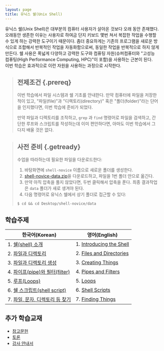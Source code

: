 ```yaml
---
layout: page
title: 유닉스 쉘(Unix Shell)
---
```

유닉스 쉘(Unix Shell)은 대부분의 컴퓨터 사용자가 살아온 것보다 오래 동안 존재했다. 
오래동안 생존한 이유는 사용자로 하여금 단지 키보드 몇번 쳐서 복잡한 작업을 수행할 수 있게 하는 강력한 도구이기 때문이다. 좀더 중요하게는 기존의 프로그램을 새로운 방식으로 조합해서 반복적인 작업을 자동화함으로써, 동일한 작업을 반복적으로 하지 않게 만든다.
쉘 사용은 폭넓게 다양하고 강력한 도구와 컴퓨팅 자원(슈퍼컴퓨터와 "고성능 컴퓨팅(High Performance Computing, HPC)"이 포함)을 사용하는 근본이 된다.  
이번 학습은 효과적으로 이런 자원을 사용하는 과정으로 시작한다. 


> ## 전제조건 {.prereq}
>
> 이번 학습에서 파일 시스템과 쉘 기초를 안내한다.
> 만약 컴퓨터에 파일을 저장한 적이 있고, "파일(file)"과 "디렉토리(directory)" 혹은 "폴더(folder)"라는 단어을 인지했다면, 이번 학습에 준비가 되었다.
> 
> 만약 파일과 디렉토리를 조작하고,
> `grep` 과 `find` 명령어로 파일을 검색하고, 
> 간단한 루프와 스크립트를 작성하는데 이미 편안하다면,
> 아마도 이번 학습에서 그다지 배울 것은 없다.

> ## 사전 준비 {.getready}
>
> 수업을 따라하는데 필요한 파일을 다운로드한다:
> 
> 1. 바탕화면에 `shell-novice` 이름으로 새로운 폴더를 생성한다.
> 2. [shell-novice-data.zip](./shell-novice-data.zip)을 다운로드하고, 파일을 1번 폴더 안으로 옮긴다.
> 3. 만약 아직 압축을 풀지 않았다면, 두번 클릭해서 압축을 푼다. 최종 결과작업은 `data` 폴더가 새로 생겨야 된다.
> 4. 다음 명령어로 유닉스 쉘에서 상기 폴더로 접근할 수 있다:
>
> ~~~ {.input}
> $ cd && cd Desktop/shell-novice/data
> ~~~

## 학습주제
|   한국어(Korean)      |    영어(English)            |
|------------------------|---------------------------|
|1.  [쉘(shell) 소개](00-intro-kr.html)                         |1.  [Introducing the Shell](00-intro.html)   |
|2.  [파일과 디렉토리](01-filedir-kr.html)                      |2.  [Files and Directories](01-filedir.html)  |
|3.  [파일과 디렉토리 생성](02-create-kr.html)              |3.  [Creating Things](02-create.html)        |
|4.  [파이프(pipe)와 필터(filter)](03-pipefilter-kr.html)   |4.  [Pipes and Filters](03-pipefilter.html)   |
|5.  [루프(Loops)](04-loop-kr.html)                           |5.  [Loops](04-loop.html)                         |
|6.  [쉘 스크립트(shell script)](05-script-kr.html)         |6.  [Shell Scripts](05-script.html)              |
|7.  [파일, 문자, 디렉토리  등 찾기](06-find-kr.html)        |7.  [Finding Things](06-find.html)              |

      
## 추가 학습교재       

*   [참고문헌](reference.html)
*   [토론](discussion.html)
*   [강사 안내서](instructors.html)